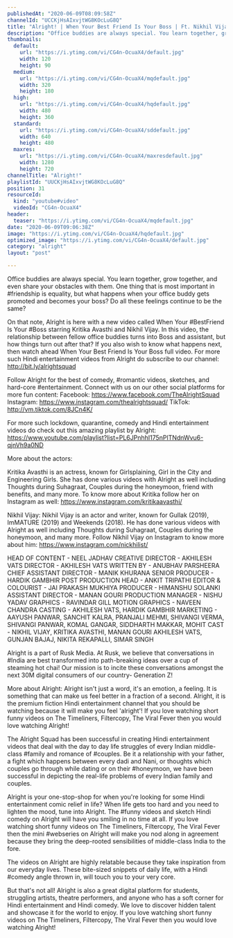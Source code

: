 ```yaml
---
publishedAt: "2020-06-09T08:09:58Z"
channelId: "UCCKjHsAIxvjtWG8KOcLuG8Q"
title: "Alright! | When Your Best Friend Is Your Boss | Ft. Nikhil Vijay & Kritika Avasthi"
description: "Office buddies are always special. You learn together, grow together, and even share your obstacles with them. One thing that is most important in #friendship is equality, but what happens when your office buddy gets promoted and becomes your boss? Do all these feelings continue to be the same?\n\nOn that note, Alright is here with a new video called When Your #BestFriend Is Your #Boss starring Kritika Avasthi and Nikhil Vijay. In this video, the relationship between fellow office buddies turns into Boss and assistant, but how things turn out after that? If you also wish to know what happens next, then watch ahead When Your Best Friend Is Your Boss full video. For more such Hindi entertainment videos from Alright do subscribe to our channel: http://bit.ly/alrightsquad\n\nFollow Alright for the best of comedy, #romantic videos, sketches, and hard-core #entertainment. Connect with us on our other social platforms for more fun content: Facebook: https://www.facebook.com/TheAlrightSquad Instagram: https://www.instagram.com/thealrightsquad/ TikTok: http://vm.tiktok.com/8JCn4K/\n\nFor more such lockdown, quarantine, comedy and Hindi entertainment videos do check out this amazing playlist by Alright: https://www.youtube.com/playlist?list=PL6JPnhhI175nPlTNdnWvu6-qjnVh9a0ND\n\nMore about the actors:\n\nKritika Avasthi is an actress, known for Girlsplaining, Girl in the City and Engineering Girls. She has done various videos with Alright as well including Thoughts during Suhagraat, Couples during the honeymoon, friend with benefits, and many more. To know more about Kritika follow her on Instagram as well: https://www.instagram.com/kritikaavasthi/\n\nNikhil Vijay: Nikhil Vijay is an actor and writer, known for Gullak (2019), ImMATURE (2019) and Weekends (2018). He has done various videos with Alright as well including Thoughts during Suhagraat, Couples during the honeymoon, and many more. Follow Nikhil Vijay on Instagram to know more about him: https://www.instagram.com/nickhilist/\n\nHEAD OF CONTENT - NEEL JADHAV\nCREATIVE DIRECTOR - AKHILESH VATS\nDIRECTOR - AKHILESH VATS\nWRITTEN BY - ANUBHAV PARSHEERA\nCHIEF ASSISTANT DIRECTOR - MANIK KHURANA\nSENIOR PRODUCER - HARDIK GAMBHIR\nPOST PRODUCTION HEAD - ANKIT TRIPATHI\nEDITOR & COLOURIST -  JAI PRAKASH MUKHIYA\nPRODUCER - HIMANSHU SOLANKI\nASSISTANT DIRECTOR - MANAN GOURI\nPRODUCTION MANAGER - NISHU YADAV\nGRAPHICS - RAVINDAR GILL\nMOTION GRAPHICS - NAVEEN CHANDRA\nCASTING - AKHILESH VATS, HARDIK GAMBHIR\nMARKETING - AAYUSH PANWAR, SANCHIT KALRA, PRANJALI MEHMI, SHIVANGI VERMA, SHIVANGI PANWAR, KOMAL GANGAR, SIDDHARTH MAKKAR, MOHIT\nCAST - NIKHIL VIJAY, KRITIKA AVASTHI, MANAN GOURI AKHILESH VATS, GUNJAN BAJAJ, NIKITA REKAPALLI, SIMAR SINGH \n\nAlright is a part of Rusk Media. At Rusk, we believe that conversations in #India are best transformed into path-breaking ideas over a cup of steaming hot chai! Our mission is to incite these conversations amongst the next 30M digital consumers of our country- Generation Z!\n\nMore about Alright: Alright isn't just a word, it's an emotion, a feeling. It is something that can make us feel better in a fraction of a second. Alright, it is the premium fiction Hindi entertainment channel that you should be watching because it will make you feel 'alright'! If you love watching short funny videos on The Timeliners, Filtercopy, The Viral Fever then you would love watching Alright!\n\nThe Alright Squad has been successful in creating Hindi entertainment videos that deal with the day to day life struggles of every Indian middle-class #family and romance of #couples. Be it a relationship with your father, a fight which happens between every dadi and Nani, or thoughts which couples go through while dating or on their #honeymoon, we have been successful in depicting the real-life problems of every Indian family and couples.\n\nAlright is your one-stop-shop for when you're looking for some Hindi entertainment comic relief in life? When life gets too hard and you need to lighten the mood, tune into Alright. The #funny videos and sketch Hindi comedy on Alright will have you smiling in no time at all. If you love watching short funny videos on The Timeliners, Filtercopy, The Viral Fever then the mini #webseries on Alright will make you nod along in agreement because they bring the deep-rooted sensibilities of middle-class India to the fore.\n\nThe videos on Alright are highly relatable because they take inspiration from our everyday lives. These bite-sized snippets of daily life, with a Hindi #comedy angle thrown in, will touch you to your very core.\n\nBut that's not all! Alright is also a great digital platform for students, struggling artists, theatre performers, and anyone who has a soft corner for Hindi entertainment and Hindi comedy. We love to discover hidden talent and showcase it for the world to enjoy. If you love watching short funny videos on The Timeliners, Filtercopy, The Viral Fever then you would love watching Alright!"
thumbnails:
  default:
    url: "https://i.ytimg.com/vi/CG4n-OcuaX4/default.jpg"
    width: 120
    height: 90
  medium:
    url: "https://i.ytimg.com/vi/CG4n-OcuaX4/mqdefault.jpg"
    width: 320
    height: 180
  high:
    url: "https://i.ytimg.com/vi/CG4n-OcuaX4/hqdefault.jpg"
    width: 480
    height: 360
  standard:
    url: "https://i.ytimg.com/vi/CG4n-OcuaX4/sddefault.jpg"
    width: 640
    height: 480
  maxres:
    url: "https://i.ytimg.com/vi/CG4n-OcuaX4/maxresdefault.jpg"
    width: 1280
    height: 720
channelTitle: "Alright!"
playlistId: "UUCKjHsAIxvjtWG8KOcLuG8Q"
position: 31
resourceId:
  kind: "youtube#video"
  videoId: "CG4n-OcuaX4"
header:
  teaser: "https://i.ytimg.com/vi/CG4n-OcuaX4/mqdefault.jpg"
date: "2020-06-09T09:06:38Z"
image: "https://i.ytimg.com/vi/CG4n-OcuaX4/hqdefault.jpg"
optimized_image: "https://i.ytimg.com/vi/CG4n-OcuaX4/default.jpg"
category: "alright"
layout: "post"

---
```

Office buddies are always special. You learn together, grow together, and even share your obstacles with them. One thing that is most important in #friendship is equality, but what happens when your office buddy gets promoted and becomes your boss? Do all these feelings continue to be the same?

On that note, Alright is here with a new video called When Your #BestFriend Is Your #Boss starring Kritika Avasthi and Nikhil Vijay. In this video, the relationship between fellow office buddies turns into Boss and assistant, but how things turn out after that? If you also wish to know what happens next, then watch ahead When Your Best Friend Is Your Boss full video. For more such Hindi entertainment videos from Alright do subscribe to our channel: http://bit.ly/alrightsquad

Follow Alright for the best of comedy, #romantic videos, sketches, and hard-core #entertainment. Connect with us on our other social platforms for more fun content: Facebook: https://www.facebook.com/TheAlrightSquad Instagram: https://www.instagram.com/thealrightsquad/ TikTok: http://vm.tiktok.com/8JCn4K/

For more such lockdown, quarantine, comedy and Hindi entertainment videos do check out this amazing playlist by Alright: https://www.youtube.com/playlist?list=PL6JPnhhI175nPlTNdnWvu6-qjnVh9a0ND

More about the actors:

Kritika Avasthi is an actress, known for Girlsplaining, Girl in the City and Engineering Girls. She has done various videos with Alright as well including Thoughts during Suhagraat, Couples during the honeymoon, friend with benefits, and many more. To know more about Kritika follow her on Instagram as well: https://www.instagram.com/kritikaavasthi/

Nikhil Vijay: Nikhil Vijay is an actor and writer, known for Gullak (2019), ImMATURE (2019) and Weekends (2018). He has done various videos with Alright as well including Thoughts during Suhagraat, Couples during the honeymoon, and many more. Follow Nikhil Vijay on Instagram to know more about him: https://www.instagram.com/nickhilist/

HEAD OF CONTENT - NEEL JADHAV
CREATIVE DIRECTOR - AKHILESH VATS
DIRECTOR - AKHILESH VATS
WRITTEN BY - ANUBHAV PARSHEERA
CHIEF ASSISTANT DIRECTOR - MANIK KHURANA
SENIOR PRODUCER - HARDIK GAMBHIR
POST PRODUCTION HEAD - ANKIT TRIPATHI
EDITOR & COLOURIST -  JAI PRAKASH MUKHIYA
PRODUCER - HIMANSHU SOLANKI
ASSISTANT DIRECTOR - MANAN GOURI
PRODUCTION MANAGER - NISHU YADAV
GRAPHICS - RAVINDAR GILL
MOTION GRAPHICS - NAVEEN CHANDRA
CASTING - AKHILESH VATS, HARDIK GAMBHIR
MARKETING - AAYUSH PANWAR, SANCHIT KALRA, PRANJALI MEHMI, SHIVANGI VERMA, SHIVANGI PANWAR, KOMAL GANGAR, SIDDHARTH MAKKAR, MOHIT
CAST - NIKHIL VIJAY, KRITIKA AVASTHI, MANAN GOURI AKHILESH VATS, GUNJAN BAJAJ, NIKITA REKAPALLI, SIMAR SINGH 

Alright is a part of Rusk Media. At Rusk, we believe that conversations in #India are best transformed into path-breaking ideas over a cup of steaming hot chai! Our mission is to incite these conversations amongst the next 30M digital consumers of our country- Generation Z!

More about Alright: Alright isn't just a word, it's an emotion, a feeling. It is something that can make us feel better in a fraction of a second. Alright, it is the premium fiction Hindi entertainment channel that you should be watching because it will make you feel 'alright'! If you love watching short funny videos on The Timeliners, Filtercopy, The Viral Fever then you would love watching Alright!

The Alright Squad has been successful in creating Hindi entertainment videos that deal with the day to day life struggles of every Indian middle-class #family and romance of #couples. Be it a relationship with your father, a fight which happens between every dadi and Nani, or thoughts which couples go through while dating or on their #honeymoon, we have been successful in depicting the real-life problems of every Indian family and couples.

Alright is your one-stop-shop for when you're looking for some Hindi entertainment comic relief in life? When life gets too hard and you need to lighten the mood, tune into Alright. The #funny videos and sketch Hindi comedy on Alright will have you smiling in no time at all. If you love watching short funny videos on The Timeliners, Filtercopy, The Viral Fever then the mini #webseries on Alright will make you nod along in agreement because they bring the deep-rooted sensibilities of middle-class India to the fore.

The videos on Alright are highly relatable because they take inspiration from our everyday lives. These bite-sized snippets of daily life, with a Hindi #comedy angle thrown in, will touch you to your very core.

But that's not all! Alright is also a great digital platform for students, struggling artists, theatre performers, and anyone who has a soft corner for Hindi entertainment and Hindi comedy. We love to discover hidden talent and showcase it for the world to enjoy. If you love watching short funny videos on The Timeliners, Filtercopy, The Viral Fever then you would love watching Alright!